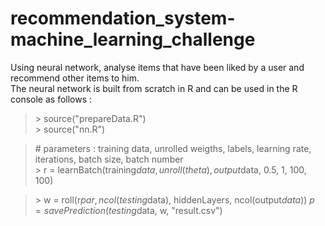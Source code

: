 # recommendation_system-machine_learning_challenge
Using neural network, analyse items that have been liked by a user and recommend other items to him.  
The neural network is built from scratch in R and can be used in the R console as follows :  

>  \> source("prepareData.R")  
>  \> source("nn.R")  

>  \# parameters : training data, unrolled weigths, labels, learning rate, iterations, batch size, batch number   
>  \> r = learnBatch(training$data, unroll(theta), output$data, 0.5, 1, 100, 100)  
 
>  \> w = roll(r$par, ncol(testing$data), hiddenLayers, ncol(output$data))  
>  \> p = savePrediction(testing$data, w, "result.csv")  


